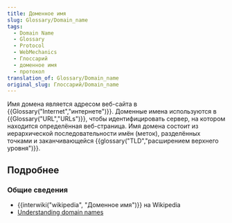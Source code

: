 ```yaml
---
title: Доменное имя
slug: Glossary/Domain_name
tags:
  - Domain Name
  - Glossary
  - Protocol
  - WebMechanics
  - Глоссарий
  - доменное имя
  - протокол
translation_of: Glossary/Domain_name
original_slug: Глоссарий/Domain_name
---
```


Имя домена является адресом веб-сайта в {{Glossary("Internet","интернете")}}. Доменные имена используются в {{Glossary("URL","URLs")}}, чтобы идентифицировать сервер, на котором находится определённая веб-страница. Имя домена состоит из иерархической последовательности имён (меток), разделённых точками и заканчивающейся {{glossary("TLD","расширением верхнего уровня")}}.

## Подробнее

### Общие сведения

- {{interwiki("wikipedia", "Доменное имя")}} на Wikipedia
- [Understanding domain names](/en-US/Learn/Understanding_domain_names)
